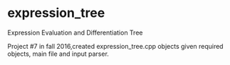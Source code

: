 # expression_tree
Expression Evaluation and Differentiation Tree

Project #7 in fall 2016,created expression_tree.cpp objects given required objects, main file and input parser. 
